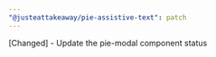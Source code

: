 ```yaml
---
"@justeattakeaway/pie-assistive-text": patch
---
```


[Changed] - Update the pie-modal component status
